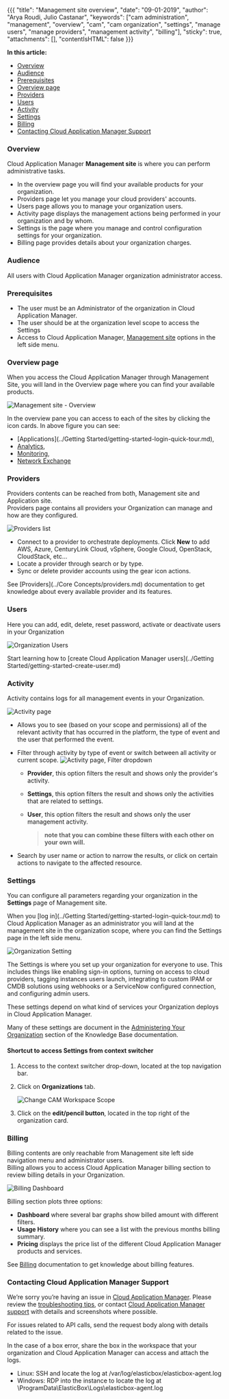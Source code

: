 {{{
"title": "Management site overview",
"date": "09-01-2019",
"author": "Arya Roudi, Julio Castanar",
"keywords": ["cam administration", "management", "overview", "cam", "cam organization", "settings", "manage users", "manage providers", "management activity", "billing"],
"sticky": true,
"attachments": [],
"contentIsHTML": false
}}}

**In this article:**

* [Overview](#overview)
* [Audience](#audience)
* [Prerequisites](#prerequisites)
* [Overview page](#overview-page)
* [Providers](#providers)
* [Users](#users)
* [Activity](#activity)
* [Settings](#settings)
* [Billing](#billing)
* [Contacting Cloud Application Manager Support](#contacting-cloud-application-manager-support)

### Overview

Cloud Application Manager **Management site** is where you can perform administrative tasks.  

* In the overview page you will find your available products for your organization.
* Providers page let you manage your cloud providers' accounts.
* Users page allows you to manage your organization users.
* Activity page displays the management actions being performed in your organization and by whom.
* Settings is the page where you manage and control configuration settings for your organization.  
* Billing page provides details about your organization charges.

### Audience

All users with Cloud Application Manager organization administrator access.

### Prerequisites

* The user must be an Administrator of the organization in Cloud Application Manager.
* The user should be at the organization level scope to access the Settings
* Access to Cloud Application Manager, [Management site](https://account.cam.ctl.io/#) options in the left side menu.

### Overview page

When you access the Cloud Application Manager through Management Site, you will land in the Overview page where you can find your available products.

![Management site - Overview](../../images/cloud-application-manager/admin-overview1.png)

In the overview pane you can access to each of the sites by clicking the icon cards. In above figure you can see:
* [Applications](../Getting Started/getting-started-login-quick-tour.md),
* [Analytics](https://www.ctl.io/knowledge-base/cloud-application-manager/analytics/#1),
* [Monitoring](https://www.ctl.io/knowledge-base/cloud-application-manager/monitoring/#1),
* [Network Exchange](https://www.ctl.io/knowledge-base/network/network-exchange/) 

### Providers

Providers contents can be reached from both, Management site and Application site.  
Providers page contains all providers your Organization can manage and how are they configured.  

![Providers list](../../images/cloud-application-manager/admin-overview4.png)

* Connect to a provider to orchestrate deployments. Click **New** to add AWS, Azure, CenturyLink Cloud, vSphere, Google Cloud, OpenStack, CloudStack, etc...
* Locate a provider through search or by type.
* Sync or delete provider accounts using the gear icon actions.

See [Providers](../Core Concepts/providers.md) documentation to get knowledge about every available provider and its features.

### Users

Here you can add, edit, delete, reset password, activate or deactivate users in your Organization

![Organization Users](../../images/cloud-application-manager/admin-overview3.png)

Start learning how to [create Cloud Application Manager users](../Getting Started/getting-started-create-user.md)

### Activity

Activity contains logs for all management events in your Organization.  

![Activity page](../../images/cloud-application-manager/admin-overview5.png)

* Allows you to see (based on your scope and permissions) all of the relevant activity that has occurred in the platform, the type of event and the user that performed the event.
* Filter through activity by type of event or switch between all activity or current scope.
![Activity page, Filter dropdown](../../images/cloud-application-manager/activity-filter-list2.png)

    * **Provider**, this option filters the result and shows only the provider's activity.
    * **Settings**, this option filters the result and shows only the activities that are related to settings.
    * **User**, this option filters the result and shows only the user management activity.

        > **note that you can combine these filters with each other on your own will.**

* Search by user name or action to narrow the results, or click on certain actions to navigate to the affected resource.

### Settings

You can configure all parameters regarding your organization in the **Settings** page of Management site.

When you [log in](../Getting Started/getting-started-login-quick-tour.md) to Cloud Application Manager as an administrator you will land at the management site in the organization scope, where you can find the Settings page in the left side menu.

  ![Organization Setting](../../images/cloud-application-manager/admin-access2.png)

The Settings is where you set up your organization for everyone to use. This includes things like enabling sign-in options, turning on access to cloud providers, tagging instances users launch, integrating to custom IPAM or CMDB solutions using webhooks or a ServiceNow configured connection, and configuring admin users.

These settings depend on what kind of services your Organization deploys in Cloud Application Manager.

Many of these settings are document in the [Administering Your Organization](https://www.ctl.io/knowledge-base/cloud-application-manager/administering-your-organization/#1) section of the Knowledge Base documentation.

#### Shortcut to access Settings from context switcher

1. Access to the context switcher drop-down, located at the top navigation bar.
2. Click on **Organizations** tab.

   ![Change CAM Workspace Scope](../../images/cloud-application-manager/admin-overview2.png)

3. Click on the **edit/pencil button**, located in the top right of the organization card.

### Billing

Billing contents are only reachable from Management site left side navigation menu and administrator users.  
Billing allows you to access Cloud Application Manager billing section to review billing details in your Organization.  

![Billing Dashboard](../../images/cloud-application-manager/billing/billing-dashboard.png)

Billing section plots three options:

* **Dashboard** where several bar graphs show billed amount with different filters.
* **Usage History** where you can see a list with the previous months billing summary.
* **Pricing** displays the price list of the different Cloud Application Manager products and services.

See [Billing](../Billing/billing-menu.md) documentation to get knowledge about billing features.

### Contacting Cloud Application Manager Support

We’re sorry you’re having an issue in [Cloud Application Manager](https://www.ctl.io/cloud-application-manager/). Please review the [troubleshooting tips](../Troubleshooting/troubleshooting-tips.md), or contact [Cloud Application Manager support](mailto:incident@CenturyLink.com) with details and screenshots where possible.

For issues related to API calls, send the request body along with details related to the issue.

In the case of a box error, share the box in the workspace that your organization and Cloud Application Manager can access and attach the logs.

* Linux: SSH and locate the log at /var/log/elasticbox/elasticbox-agent.log
* Windows: RDP into the instance to locate the log at \ProgramData\ElasticBox\Logs\elasticbox-agent.log
